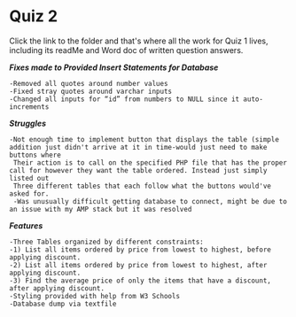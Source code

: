 # Quiz 2

 Click the link to the folder and that's where all the work for Quiz 1 lives, including its readMe and Word doc of written question answers. 


***Fixes made to Provided Insert Statements for Database***

    -Removed all quotes around number values
    -Fixed stray quotes around varchar inputs
    -Changed all inputs for “id” from numbers to NULL since it auto-increments





***Struggles***

    -Not enough time to implement button that displays the table (simple addition just didn't arrive at it in time-would just need to make buttons where
     Their action is to call on the specified PHP file that has the proper call for however they want the table ordered. Instead just simply listed out
     Three different tables that each follow what the buttons would've asked for.
     -Was unusually difficult getting database to connect, might be due to an issue with my AMP stack but it was resolved
     
     
     


***Features***

    -Three Tables organized by different constraints:
    -1) List all items ordered by price from lowest to highest, before applying discount.
    -2) List all items ordered by price from lowest to highest, after applying discount.
    -3) Find the average price of only the items that have a discount, after applying discount.
    -Styling provided with help from W3 Schools
    -Database dump via textfile


     

